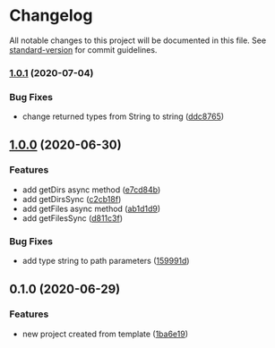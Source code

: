 # Changelog

All notable changes to this project will be documented in this file. See [standard-version](https://github.com/conventional-changelog/standard-version) for commit guidelines.

### [1.0.1](https://github.com/justinkalland/d-list/compare/v1.0.0...v1.0.1) (2020-07-04)


### Bug Fixes

* change returned types from String to string ([ddc8765](https://github.com/justinkalland/d-list/commit/ddc87656a636c541dc9d67493bc5a11e4ac01c3a))

## [1.0.0](https://github.com/justinkalland/d-list/compare/v0.1.0...v1.0.0) (2020-06-30)


### Features

* add getDirs async method ([e7cd84b](https://github.com/justinkalland/d-list/commit/e7cd84bb21efa239ee6a8cd540f121a0b94660c1))
* add getDirsSync ([c2cb18f](https://github.com/justinkalland/d-list/commit/c2cb18f67ef28f116142615b1fa2a5f451aefa74))
* add getFiles async method ([ab1d1d9](https://github.com/justinkalland/d-list/commit/ab1d1d9b15022e8fa7ca94441f6ff5d0c8794d85))
* add getFilesSync ([d811c3f](https://github.com/justinkalland/d-list/commit/d811c3f94bab9af3b0a37b806bcf92e488a3c4d2))


### Bug Fixes

* add type string to path parameters ([159991d](https://github.com/justinkalland/d-list/commit/159991d2f4fefb3f9e656b64d1452c18bab0c86a))

## 0.1.0 (2020-06-29)


### Features

* new project created from template ([1ba6e19](https://github.com/justinkalland/d-list/commit/1ba6e194aa09a0487ce191f471e5a16391b7f243))
